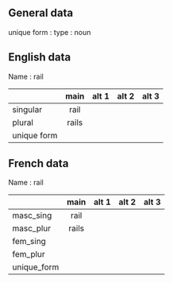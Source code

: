 ## General data

unique form :
type : noun

## English data

Name : rail

|             | main  | alt 1 | alt 2 | alt 3 |
| :---------- | :---: | :---: | :---: | ----- |
| singular    | rail  |       |       |       |
| plural      | rails |       |       |       |
| unique form |       |       |       |       |

## French data

Name : rail

|             | main  | alt 1 | alt 2 | alt 3 |
| :---------- | :---: | :---: | :---: | :---: |
| masc_sing   | rail  |       |       |       |
| masc_plur   | rails |       |       |       |
| fem_sing    |       |       |       |       |
| fem_plur    |       |       |       |       |
| unique_form |       |       |       |       |


